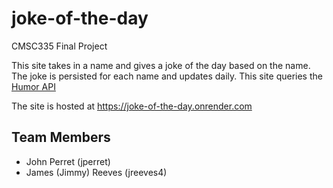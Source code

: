 # joke-of-the-day

CMSC335 Final Project

This site takes in a name and gives a joke of the day based on the name.
The joke is persisted for each name and updates daily.
This site queries the [Humor API](https://humorapi.com)

The site is hosted at https://joke-of-the-day.onrender.com

## Team Members

- John Perret (jperret)
- James (Jimmy) Reeves (jreeves4)
